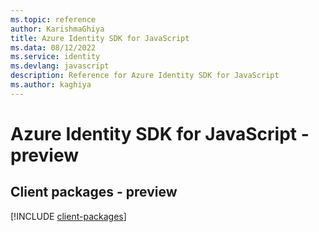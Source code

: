 ```yaml
---
ms.topic: reference
author: KarishmaGhiya
title: Azure Identity SDK for JavaScript
ms.data: 08/12/2022
ms.service: identity
ms.devlang: javascript
description: Reference for Azure Identity SDK for JavaScript
ms.author: kaghiya
---
```

# Azure Identity SDK for JavaScript - preview

## Client packages - preview
[!INCLUDE [client-packages](identity-client-index.md)]